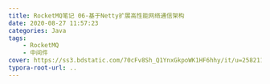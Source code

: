 ```yaml
---
title: RocketMQ笔记 06-基于Netty扩展高性能网络通信架构
date: 2020-08-27 11:57:23
categories: Java
tags:
	- RocketMQ
	- 中间件
cover: https://ss3.bdstatic.com/70cFv8Sh_Q1YnxGkpoWK1HF6hhy/it/u=2582113194,968310573&fm=26&gp=0.jpg
typora-root-url: ..
---
```

